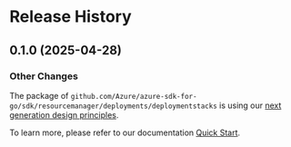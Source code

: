 # Release History

## 0.1.0 (2025-04-28)
### Other Changes

The package of `github.com/Azure/azure-sdk-for-go/sdk/resourcemanager/deployments/deploymentstacks` is using our [next generation design principles](https://azure.github.io/azure-sdk/general_introduction.html).

To learn more, please refer to our documentation [Quick Start](https://aka.ms/azsdk/go/mgmt).
